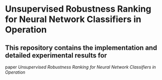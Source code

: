 # **Unsupervised Robustness Ranking for Neural Network Classifiers in Operation**
## This repository contains the implementation and detailed experimental results for
 paper *Unsupervised Robustness Ranking for Neural Network Classifiers in Operation* 
